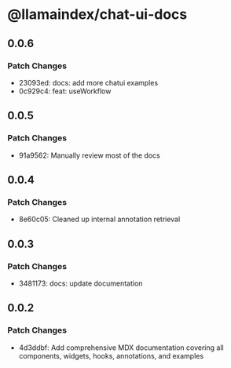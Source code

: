 # @llamaindex/chat-ui-docs

## 0.0.6

### Patch Changes

- 23093ed: docs: add more chatui examples
- 0c929c4: feat: useWorkflow

## 0.0.5

### Patch Changes

- 91a9562: Manually review most of the docs

## 0.0.4

### Patch Changes

- 8e60c05: Cleaned up internal annotation retrieval

## 0.0.3

### Patch Changes

- 3481173: docs: update documentation

## 0.0.2

### Patch Changes

- 4d3ddbf: Add comprehensive MDX documentation covering all components, widgets, hooks, annotations, and examples
